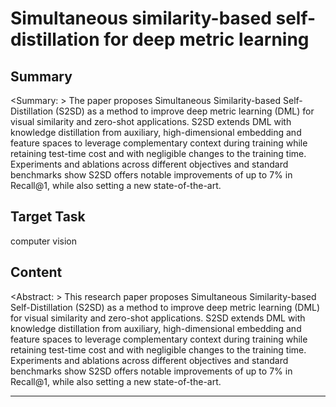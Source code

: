 # Simultaneous similarity-based self-distillation for deep metric learning

## Summary

<Summary: > The paper proposes Simultaneous Similarity-based Self-Distillation (S2SD) as a method to improve deep metric learning (DML) for visual similarity and zero-shot applications. S2SD extends DML with knowledge distillation from auxiliary, high-dimensional embedding and feature spaces to leverage complementary context during training while retaining test-time cost and with negligible changes to the training time. Experiments and ablations across different objectives and standard benchmarks show S2SD offers notable improvements of up to 7% in Recall@1, while also setting a new state-of-the-art.


## Target Task

computer vision

## Content

<Abstract: >
This research paper proposes Simultaneous Similarity-based Self-Distillation (S2SD) as a method to improve deep metric learning (DML) for visual similarity and zero-shot applications. S2SD extends DML with knowledge distillation from auxiliary, high-dimensional embedding and feature spaces to leverage complementary context during training while retaining test-time cost and with negligible changes to the training time. Experiments and ablations across different objectives and standard benchmarks show S2SD offers notable improvements of up to 7% in Recall@1, while also setting a new state-of-the-art.



---

